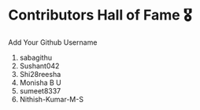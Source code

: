 # Contributors Hall of Fame 🎖
Add Your Github Username

1. sabagithu
2. Sushant042
3. Shi28reesha
4. Monisha B U
5. sumeet8337
6. Nithish-Kumar-M-S








